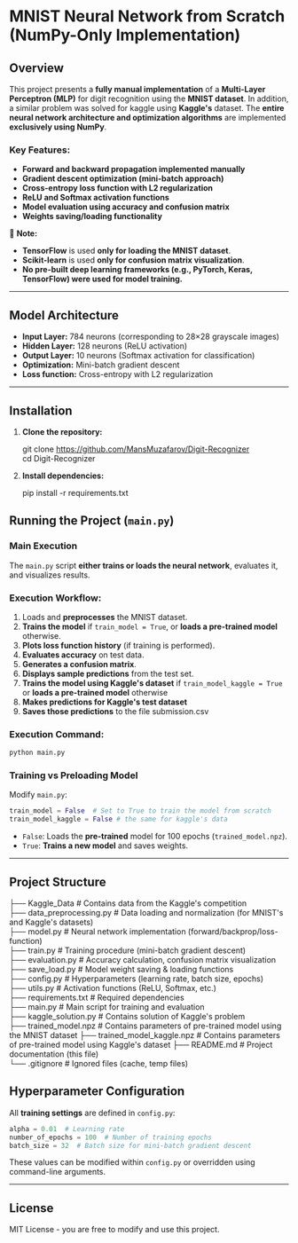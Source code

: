 # MNIST Neural Network from Scratch (NumPy-Only Implementation)

## Overview

This project presents a **fully manual implementation** of a **Multi-Layer Perceptron (MLP)** for digit recognition using the **MNIST dataset**. In addition, a similar problem was solved for kaggle using **Kaggle's** dataset. The **entire neural network architecture and optimization algorithms** are implemented **exclusively using NumPy**.

### Key Features:

- **Forward and backward propagation implemented manually**
- **Gradient descent optimization (mini-batch approach)**
- **Cross-entropy loss function with L2 regularization**
- **ReLU and Softmax activation functions**
- **Model evaluation using accuracy and confusion matrix**
- **Weights saving/loading functionality**

📌 **Note:**

- **TensorFlow** is used **only for loading the MNIST dataset**.
- **Scikit-learn** is used **only for confusion matrix visualization**.
- **No pre-built deep learning frameworks (e.g., PyTorch, Keras, TensorFlow) were used for model training.**

---

## Model Architecture

- **Input Layer:** 784 neurons (corresponding to 28×28 grayscale images)
- **Hidden Layer:** 128 neurons (ReLU activation)
- **Output Layer:** 10 neurons (Softmax activation for classification)
- **Optimization:** Mini-batch gradient descent
- **Loss function:** Cross-entropy with L2 regularization

---

## Installation

1. **Clone the repository:**

   git clone https://github.com/MansMuzafarov/Digit-Recognizer  
   cd Digit-Recognizer
   
2. **Install dependencies:**
   
   pip install -r requirements.txt
   



## Running the Project (`main.py`)

### Main Execution 

The `main.py` script **either trains or loads the neural network**, evaluates it, and visualizes results.

### Execution Workflow:

1. Loads and **preprocesses** the MNIST dataset.
2. **Trains the model** if `train_model = True`, or **loads a pre-trained model** otherwise.
3. **Plots loss function history** (if training is performed).
4. **Evaluates accuracy** on test data.
5. **Generates a confusion matrix**.
6. **Displays sample predictions** from the test set.
7. **Trains the model using Kaggle's dataset** if `train_model_kaggle = True` or **loads a pre-trained model** otherwise
8. **Makes predictions for Kaggle's test dataset** 
9. **Saves those predictions** to the file submission.csv   

### Execution Command:

```sh
python main.py
```

### Training vs Preloading Model

Modify `main.py`:

```python
train_model = False  # Set to True to train the model from scratch
train_model_kaggle = False # the same for kaggle's data
```

- `False`: Loads the **pre-trained** model for 100 epochs (`trained_model.npz`).
- `True`: **Trains a new model** and saves weights.

---


## Project Structure



├── Kaggle_Data            # Contains data from the Kaggle's competition  
├── data_preprocessing.py  # Data loading and normalization (for MNIST's and Kaggle's datasets)  
├── model.py               # Neural network implementation (forward/backprop/loss-function)  
├── train.py               # Training procedure (mini-batch gradient descent)  
├── evaluation.py          # Accuracy calculation, confusion matrix visualization  
├── save_load.py           # Model weight saving & loading functions  
├── config.py              # Hyperparameters (learning rate, batch size, epochs)  
├── utils.py               # Activation functions (ReLU, Softmax, etc.)  
├── requirements.txt       # Required dependencies  
├── main.py                # Main script for training and evaluation  
├── kaggle_solution.py     # Contains solution of Kaggle's problem  
├── trained_model.npz      # Contains parameters of pre-trained model using the MNIST dataset
├── trained_model_kaggle.npz   # Contains parameters of pre-trained model using Kaggle's dataset
├── README.md              # Project documentation (this file)  
└── .gitignore             # Ignored files (cache, temp files)  




## Hyperparameter Configuration

All **training settings** are defined in `config.py`:

```python
alpha = 0.01  # Learning rate
number_of_epochs = 100  # Number of training epochs
batch_size = 32  # Batch size for mini-batch gradient descent
```

These values can be modified within `config.py` or overridden using command-line arguments.

---

## License

MIT License - you are free to modify and use this project.

